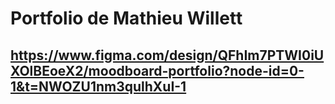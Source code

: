 # Portfolio de Mathieu Willett

## https://www.figma.com/design/QFhIm7PTWI0iUXOlBEoeX2/moodboard-portfolio?node-id=0-1&t=NWOZU1nm3qulhXuI-1
